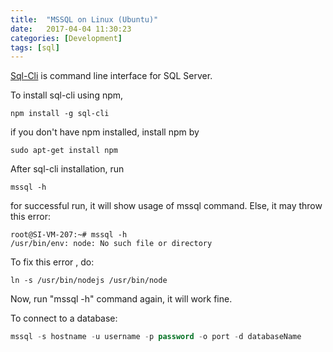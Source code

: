 ```yaml
---
title:  "MSSQL on Linux (Ubuntu)"
date:   2017-04-04 11:30:23
categories: [Development]
tags: [sql]
---
```


[Sql-Cli](https://www.npmjs.com/package/sql-cli) is command line interface for SQL Server.

To install sql-cli using npm,

    npm install -g sql-cli

if you don't have npm installed, install npm by

    sudo apt-get install npm

After sql-cli installation, run

    mssql -h

for successful run, it will show usage of mssql command.
Else, it may throw this error:

```shell
root@SI-VM-207:~# mssql -h
/usr/bin/env: node: No such file or directory
```

To fix this error , do:

    ln -s /usr/bin/nodejs /usr/bin/node

Now, run "mssql -h" command again, it will work fine.

To connect to a database:

```sql
mssql -s hostname -u username -p password -o port -d databaseName
```